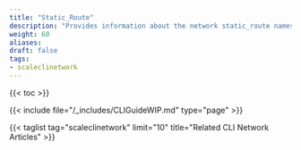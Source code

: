 ```yaml
---
title: "Static_Route"
description: "Provides information about the network static_route namespace in the TrueNAS CLI. Includes command syntax and common commands."
weight: 60
aliases:
draft: false
tags:
- scaleclinetwork
---
```


{{< toc >}}


{{< include file="/_includes/CLIGuideWIP.md" type="page" >}}

{{< taglist tag="scaleclinetwork" limit="10" title="Related CLI Network Articles" >}}